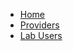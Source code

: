 <!-- docs/_sidebar.md -->

* [Home](/ "Welcome to Radium LIS")
* [Providers](/Providers?id=for-providers-and-clinics "Managing Providers")
* [Lab Users](/LabUsers?id=for-lab-personnel "Using the LIS")